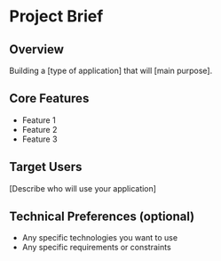 # Project Brief

## Overview
Building a [type of application] that will [main purpose].

## Core Features
- Feature 1
- Feature 2
- Feature 3

## Target Users
[Describe who will use your application]

## Technical Preferences (optional)
- Any specific technologies you want to use
- Any specific requirements or constraints

